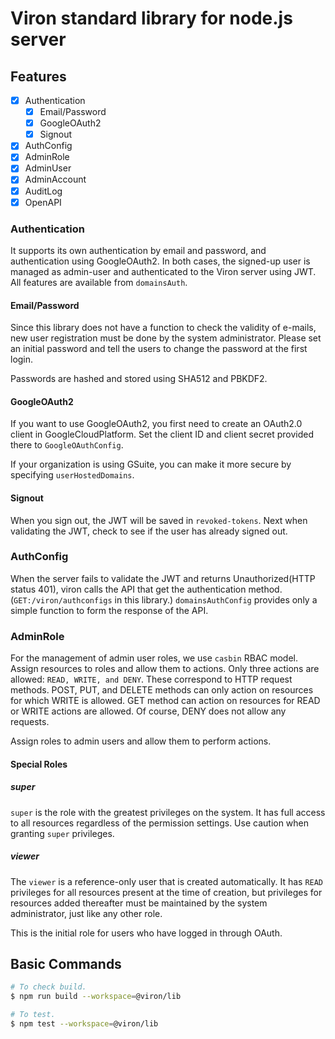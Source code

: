 # Viron standard library for node.js server

## Features

- [x] Authentication
  - [x] Email/Password
  - [x] GoogleOAuth2
  - [x] Signout
- [x] AuthConfig
- [x] AdminRole
- [x] AdminUser
- [x] AdminAccount
- [x] AuditLog
- [x] OpenAPI

### Authentication

It supports its own authentication by email and password, and authentication using GoogleOAuth2.
In both cases, the signed-up user is managed as admin-user and authenticated to the Viron server using JWT.
All features are available from `domainsAuth`.

#### Email/Password

Since this library does not have a function to check the validity of e-mails, new user registration must be done by the system administrator.
Please set an initial password and tell the users to change the password at the first login.

Passwords are hashed and stored using SHA512 and PBKDF2.

#### GoogleOAuth2

If you want to use GoogleOAuth2, you first need to create an OAuth2.0 client in GoogleCloudPlatform.
Set the client ID and client secret provided there to `GoogleOAuthConfig`.

If your organization is using GSuite, you can make it more secure by specifying `userHostedDomains`.

#### Signout

When you sign out, the JWT will be saved in `revoked-tokens`.
Next when validating the JWT, check to see if the user has already signed out.

### AuthConfig

When the server fails to validate the JWT and returns Unauthorized(HTTP status 401), viron calls the API that get the authentication method. (`GET:/viron/authconfigs` in this library.)
`domainsAuthConfig` provides only a simple function to form the response of the API.

### AdminRole

For the management of admin user roles, we use `casbin` RBAC model.
Assign resources to roles and allow them to actions.
Only three actions are allowed: `READ, WRITE, and DENY`.
These correspond to HTTP request methods. POST, PUT, and DELETE methods can only action on resources for which WRITE is allowed. GET method can action on resources for READ or WRITE actions are allowed.
Of course, DENY does not allow any requests.

Assign roles to admin users and allow them to perform actions.

#### Special Roles

##### super

`super` is the role with the greatest privileges on the system.
It has full access to all resources regardless of the permission settings.
Use caution when granting `super` privileges.

##### viewer

The `viewer` is a reference-only user that is created automatically.
It has `READ` privileges for all resources present at the time of creation, but privileges for resources added thereafter must be maintained by the system administrator, just like any other role.

This is the initial role for users who have logged in through OAuth.

## Basic Commands

```sh
# To check build.
$ npm run build --workspace=@viron/lib

# To test.
$ npm test --workspace=@viron/lib
```
